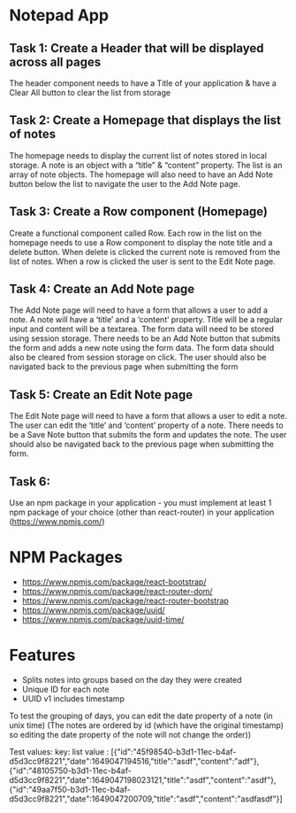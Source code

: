 # Notepad App

## Task 1: Create a Header that will be displayed across all pages

The header component needs to have a Title of your application & have a Clear All button to clear
the list from storage

## Task 2: Create a Homepage that displays the list of notes

The homepage needs to display the current list of notes stored in local storage.
A note is an object with a “title” & “content” property. The list is an array of note objects.
The homepage will also need to have an Add Note button below the list to navigate the user to
the Add Note page.

## Task 3: Create a Row component (Homepage)

Create a functional component called Row.
Each row in the list on the homepage needs to use a Row component to display the note title and
a delete button.
When delete is clicked the current note is removed from the list of notes.
When a row is clicked the user is sent to the Edit Note page.

## Task 4: Create an Add Note page

The Add Note page will need to have a form that allows a user to add a note.
A note will have a ‘title’ and a ‘content’ property.
Title will be a regular input and content will be a textarea.
The form data will need to be stored using session storage.
There needs to be an Add Note button that submits the form and adds a new note using the form
data. The form data should also be cleared from session storage on click. The user should also be
navigated back to the previous page when submitting the form

## Task 5: Create an Edit Note page

The Edit Note page will need to have a form that allows a user to edit a note.
The user can edit the ‘title’ and ‘content’ property of a note.
There needs to be a Save Note button that submits the form and updates the note. The user
should also be navigated back to the previous page when submitting the form.

## Task 6:

Use an npm package in your application - you must implement at least 1 npm package of your
choice (other than react-router) in your application (https://www.npmjs.com/)

# NPM Packages

- https://www.npmjs.com/package/react-bootstrap/
- https://www.npmjs.com/package/react-router-dom/
- https://www.npmjs.com/package/react-router-bootstrap
- https://www.npmjs.com/package/uuid/
- https://www.npmjs.com/package/uuid-time/

# Features

- Splits notes into groups based on the day they were created
- Unique ID for each note
- UUID v1 includes timestamp

To test the grouping of days, you can edit the date property of a note (in unix time)
(The notes are ordered by id (which have the original timestamp) so editing the date property of the note will not change the order))

Test values:
key: list
value :
[{"id":"45f98540-b3d1-11ec-b4af-d5d3cc9f8221","date":1649047194516,"title":"asdf","content":"adf"},{"id":"48105750-b3d1-11ec-b4af-d5d3cc9f8221","date":1649047198023121,"title":"asdf","content":"asdf"},{"id":"49aa7f50-b3d1-11ec-b4af-d5d3cc9f8221","date":1649047200709,"title":"asdf","content":"asdfasdf"}]